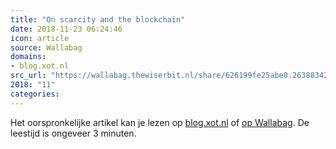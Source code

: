 ```yaml
---
title: "On scarcity and the blockchain"
date: 2018-11-23 06:24:46
icon: article
source: Wallabag
domains:
- blog.xot.nl
src_url: "https://wallabag.thewiserbit.nl/share/626199fe25abe0.26388342"
2018: "11"
categories:
---
```

Het oorspronkelijke artikel kan je lezen op [blog.xot.nl](https://blog.xot.nl/2018/10/25/on-scarcity-and-the-blockchain/) of [op Wallabag](https://wallabag.thewiserbit.nl/share/626199fe25abe0.26388342). De leestijd is ongeveer 3 minuten.